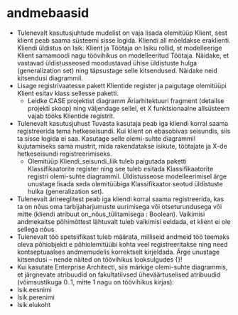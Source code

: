 # andmebaasid

  - Tulenevalt kasutusjuhtude mudelist on vaja lisada olemitüüp Klient, sest klient peab saama süsteemi sisse logida. Kliendi all mõeldakse eraklienti. Kliendi üldistus on Isik. Klient ja Töötaja on Isiku rollid, st modelleerige Klient samamoodi nagu töövihikus on modelleeritud Töötaja. Näidake, et vastavad üldistusseosed moodustavad ühise üldistuste hulga (generalization set) ning täpsustage selle kitsendused. Näidake neid kitsendusi diagrammil. 
 - Lisage registrivaatesse pakett Klientide register ja paigutage olemitüüpi Klient esitav klass sellesse paketti. 
    - Leidke CASE projektist diagramm Äriarhitektuuri fragment (detailse projekti skoop) ning väljendage sellel, et X funktsionaalne allsüsteem vajab tööks Klientide registrit.
 - Tulenevalt kasutusjuhust Tuvasta kasutaja peab iga kliendi korral saama registreerida tema hetkeseisundi. Kui klient on ebasobivas seisundis, siis ta sisse logida ei saa. Kasutage selle olemi-suhte diagrammil kujutamiseks sama mustrit, mida rakendatakse isikute, töötajate ja X-de hetkeseisundi registreerimiseks.
    - Olemitüüp Kliendi_seisundi_liik tuleb paigutada paketti Klassifikaatorite register ning see tuleb esitada Klassifikaatorite registri olemi-suhte diagrammil. Üldistusseose modelleerimisel ärge unustage lisada seda olemitüübiga Klassifikaator seotud üldistuste hulka (generalization set).
 - Tulenevalt ärireeglitest peab iga kliendi korral saama registreerida, kas ta on nõus oma tarbijaharjumuste uurimisega või otseturundusega või mitte (kliendi atribuut on_nõus_tülitamisega : Boolean). Vaikimisi andmekaitse põhimõttest lähtuvalt tuleb vaikimisi eeldada, et klient ei ole sellega nõus
 - Tulenevalt töö spetsiifikast tuleb määrata, milliseid andmeid töö teemaks oleva põhiobjekti e põhiolemitüübi kohta veel registreeritakse ning need kontseptuaalses andmemudelis korrektselt kirjeldada. Ärge unustage kitsendusi – nende näited on töövihikus looksulgudes {}!
 - Kui kasutate Enterprise Architecti, siis märkige olemi-suhte diagrammis, et järgnevate atribuudid on fakultatiivsed üheväärtuselised atribuudid (võimsustikuga 0..1, mitte 1 nagu on töövihikus kirjas):
  - Isik.eesnimi
  - Isik.perenimi
  - Isik.elukoht
